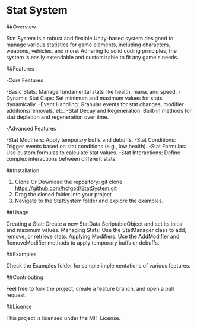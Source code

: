 # Stat System

##Overview

Stat System is a robust and flexible Unity-based system designed to manage various statistics for game elements, including characters, weapons, vehicles, and more. Adhering to solid coding principles, the system is easily extendable and customizable to fit any game's needs.


##Features

-Core Features

-Basic Stats: Manage fundamental stats like health, mana, and speed.
-Dynamic Stat Caps: Set minimum and maximum values for stats dynamically.
-Event Handling: Granular events for stat changes, modifier additions/removals, etc.
-Stat Decay and Regeneration: Built-in methods for stat depletion and regeneration over time.

-Advanced Features

-Stat Modifiers: Apply temporary buffs and debuffs.
-Stat Conditions: Trigger events based on stat conditions (e.g., low health).
-Stat Formulas: Use custom formulas to calculate stat values.
-Stat Interactions: Define complex interactions between different stats.


##Installation

1. Clone Or Download the repository: git clone https://github.com/hcfgod/StatSystem.git
2. Drag the cloned folder into your project
3. Navigate to the StatSystem folder and explore the examples.


##Usage

Creating a Stat: Create a new StatData ScriptableObject and set its initial and maximum values.
Managing Stats: Use the StatManager class to add, remove, or retrieve stats.
Applying Modifiers: Use the AddModifier and RemoveModifier methods to apply temporary buffs or debuffs.


##Examples

Check the Examples folder for sample implementations of various features.


##Contributing

Feel free to fork the project, create a feature branch, and open a pull request.


##License

This project is licensed under the MIT License.
